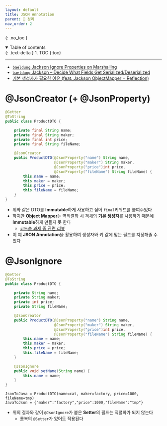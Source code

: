 ```yaml
---
layout: default
title: JSON Annotation
parent: 📕 정리
nav_order: 2
---
```

{: .no_toc }

<details open markdown="block">
  <summary>
    Table of contents
  </summary>
  {: .text-delta }
1. TOC
{:toc}
</details>

---

- [`baeldung` Jackson Ignore Properties on Marshalling](https://www.baeldung.com/jackson-ignore-properties-on-serialization)
- [`baeldung` Jackson – Decide What Fields Get Serialized/Deserialized](https://www.baeldung.com/jackson-field-serializable-deserializable-or-not)
- [기본 생성자가 필요한 이유 (feat. Jackson ObjectMapper + Reflection)](https://da-nyee.github.io/posts/woowacourse-why-the-default-constructor-is-needed/)

# **@JsonCreator** (+ @JsonProperty)

```java
@Getter
@ToString
public class ProductDTO {

    private final String name;
    private final String maker;
    private final int price;
    private final String fileName;

    @JsonCreator
    public ProductDTO(@JsonProperty("name") String name,
                      @JsonProperty("maker") String maker,
                      @JsonProperty("price")int price,
                      @JsonProperty("fileName") String fileName) {
        this.name = name;
        this.maker = maker;
        this.price = price;
        this.fileName = fileName;
    }
}
```

- 위와 같은 DTO를 **Immutable**하게 사용하고 싶어 `final`키워드를 붙여주었다
- 하지만 **Object Mapper**는 역직렬화 시 객체의 **기본 생성자**를 사용하기 때문에 **Immutable**하게 만들지 못 한다
  - [코드숨 과제 중 관련 리뷰](https://jdalma.github.io/docs/retrospective/2022y08m/#0810-%EC%88%98)
- 이 떄 **JSON Annotation**을 활용하여 생성자와 키 값에 맞는 필드를 지정해줄 수 있다

# **@JsonIgnore**

```java
@Getter
@ToString
public class ProductDTO {

    private String name;
    private String maker;
    private int price;
    private String fileName;

    @JsonCreator
    public ProductDTO(@JsonProperty("name") String name,
                      @JsonProperty("maker") String maker,
                      @JsonProperty("price")int price,
                      @JsonProperty("fileName") String fileName) {
        this.name = name;
        this.maker = maker;
        this.price = price;
        this.fileName = fileName;
    }

    @JsonIgnore
    public void setName(String name) {
        this.name = name;
    }
}
```

```
JsonToJava = ProductDTO(name=cat, maker=factory, price=1000, fileName=tmp)
JavaToJson = {"maker":"factory","price":1000,"fileName":"tmp"}
```

- 위의 결과와 같이 `@JsonIgnore`가 붙은 **Setter**의 필드는 직렬화가 되지 않는다
  - 롬복의 `@Setter`가 있어도 적용된다